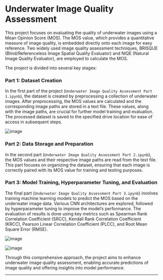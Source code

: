 # Underwater Image Quality Assessment

This project focuses on evaluating the quality of underwater images using a Mean Opinion Score (MOS). The MOS value, which provides a quantitative measure of image quality, is embedded directly onto each image for easy reference. Two widely used image quality assessment techniques, BRISQUE (Blind/Referenceless Image Spatial Quality Evaluator) and NIQE (Natural Image Quality Evaluator), are employed to calculate the MOS.

The project is divided into several key stages:

### Part 1: Dataset Creation
In the first part of the project (`Underwater Image Quality Assessment Part 1.ipynb`), the dataset is created by preprocessing a collection of underwater images. After preprocessing, the MOS values are calculated and the corresponding image paths are stored in a text file. These values, along with the image paths, are crucial for further model training and evaluation. The processed dataset is saved to the specified drive location for ease of access in subsequent steps.


![image](https://github.com/user-attachments/assets/8c4594cd-bc36-4ab0-a0ef-7ef18a17249a)


### Part 2: Data Storage and Preparation
In the second part (`Underwater Image Quality Assessment Part 2.ipynb`), the MOS values and their respective image paths are read from the text file. This part focuses on organizing the dataset, ensuring that each image is correctly paired with its MOS value for training and testing purposes.

### Part 3: Model Training, Hyperparameter Tuning, and Evaluation
The final part (`Underwater Image Quality Assessment Part 3.ipynb`) involves training machine learning models to predict the MOS based on the underwater image data. Various CNN architectures are explored, followed by hyperparameter tuning to improve the model’s performance. The evaluation of results is done using key metrics such as Spearman Rank Correlation Coefficient (SRCC), Kendall Rank Correlation Coefficient (KRCC), Pearson Linear Correlation Coefficient (PLCC), and Root Mean Square Error (RMSE).


![image](https://github.com/user-attachments/assets/7a2714c2-d8cc-4be0-a85d-ee79bb00467f)

![image](https://github.com/user-attachments/assets/7f39261a-b9bb-460c-b0fa-7f9d6537888a)


Through this comprehensive approach, the project aims to enhance underwater image quality assessment, enabling accurate predictions of image quality and offering insights into model performance.

---
